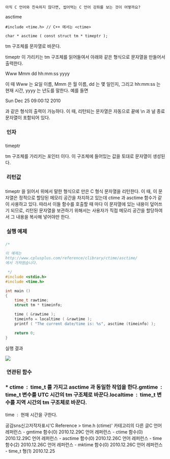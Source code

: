 

```warning
아직 C 언어와 친숙하지 않다면, 씹어먹는 C 언어 강좌를 보는 것이 어떻까요?

```


asctime


```info
#include <time.h> // C++ 에서는 <ctime>

char * asctime ( const struct tm * timeptr );
```


tm 구조체를 문자열로 바꾼다.

timeptr 이 가리키는 tm 구조체를 읽어들여서 아래와 같은 형식으로 문자열을 만들어서 출력한다. 

Www Mmm dd hh:mm:ss yyyy

이 때 Www 는 요일 이름, Mmm 은 월 이름, dd 는 몇 일인지, 그리고 hh:mm:ss 는 현재 시간, yyyy 는 년도를 말한다. 예를 들면

Sun Dec 25 09:00:12 2010

과 같은 형식의 출력이 가능하다. 이 때, 리턴되는 문자열은 자동으로 끝에 \n 과 널 종료 문자열이 포함되어 있다. 

###  인자
### 
timeptr

tm 구조체를 가리키는 포인터 이다. 이 구조체에 들어있는 값을 토대로 문자열이 생성된다.

###  리턴값
### 
timeptr 을 읽어서 위에서 말한 형식으로 만은 C 형식 문자열을 리턴한다. 이 때, 이 문자열은 정적으로 할당된 메모리 공간을 차지하고 있는데 ctime 과 asctime 함수가 같이 사용하고 있다. 따라서 이들 함수를 호출할 때 마다 이 문자열에 있는 내용이 덮어쓰기 되므로, 리턴된 문자열을 보관하기 위해서는 사용자가 직접 메모리 공간을 할당하여서 그 내용을 복사해 넣어야만 한다. 

###  실행 예제
### 
```cpp
/* 

이 예제는
http://www.cplusplus.com/reference/clibrary/ctime/asctime/
에서 가져왔습니다.

 */
#include <stdio.h>
#include <time.h>

int main ()
{
    time_t rawtime;
    struct tm * timeinfo;

    time ( &rawtime );
    timeinfo = localtime ( &rawtime );
    printf ( "The current date/time is: %s", asctime (timeinfo) );

    return 0;
}
```


실행 결과

![](http://img1.daumcdn.net/thumb/R1920x0/?fname=http%3A%2F%2Fcfile29.uf.tistory.com%2Fimage%2F131466354D168E052284C6)


###  연관된 함수
### * ctime  :  time_t 를 가지고 asctime 과 동일한 작업을 한다.gmtime  :  time_t 변수를 UTC 시간의 tm 구조체로 바꾼다.localtime  :  time_t 변수를 지역 시간의 tm 구조체로 바꾼다. 
time  :  현재 시간을 구한다.

공감sns신고저작자표시'C Reference > time.h (ctime)' 카테고리의 다른 글C 언어 레퍼런스 - gmtime 함수(0)
2010.12.29C 언어 레퍼런스 - ctime 함수(0)
2010.12.29C 언어 레퍼런스 - asctime 함수(0)
2010.12.26C 언어 레퍼런스 - time 함수(2)
2010.12.26C 언어 레퍼런스 - mktime 함수(0)
2010.12.26C 언어 레퍼런스 - time_t 형(1)
2010.12.25

